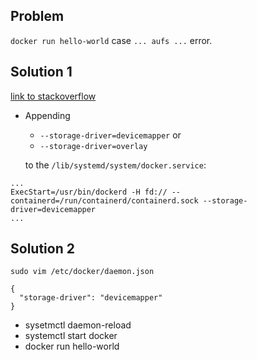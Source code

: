 

## Problem
```docker run hello-world``` case ``` ... aufs ... ``` error.

## Solution 1
[link to stackoverflow](https://stackoverflow.com/questions/30248794/run-docker-in-ubuntu-live-disk)

- Appending
    - ```--storage-driver=devicemapper``` or
    - ```--storage-driver=overlay``` 
    
    to the ```/lib/systemd/system/docker.service```:

```
...
ExecStart=/usr/bin/dockerd -H fd:// --containerd=/run/containerd/containerd.sock --storage-driver=devicemapper
...
```


## Solution 2

```sudo vim /etc/docker/daemon.json```

```
{
  "storage-driver": "devicemapper"
}
```

- sysetmctl daemon-reload
- systemctl start docker
- docker run hello-world

